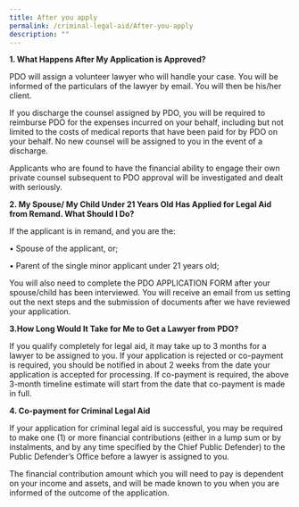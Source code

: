 ```yaml
---
title: After you apply
permalink: /criminal-legal-aid/After-you-apply
description: ""
---
```

**1. What Happens After My Application is Approved?**

PDO will assign a volunteer lawyer who will handle your case. You will be informed of the particulars of the lawyer by email. You will then be his/her client.

If you discharge the counsel assigned by PDO, you will be required to reimburse PDO for the expenses incurred on your behalf, including but not limited to the costs of medical reports that have been paid for by PDO on your behalf. No new counsel will be assigned to you in the event of a discharge. 

Applicants who are found to have the financial ability to engage their own private counsel subsequent to PDO approval will be investigated and dealt with seriously.


**2. My Spouse/ My Child Under 21 Years Old Has Applied for Legal Aid from Remand. What Should I Do?**

If the applicant is in remand, and you are the:

•	Spouse of the applicant, or;

•	Parent of the single minor applicant under 21 years old;

You will also need to complete the PDO APPLICATION FORM after your spouse/child has been interviewed. You will receive an email from us setting out the next steps and the submission of documents after we have reviewed your application.

**3.How Long Would It Take for Me to Get a Lawyer from PDO?**

If you qualify completely for legal aid, it may take up to 3 months for a lawyer to be assigned to you. If your application is rejected or co-payment is required, you should be notified in about 2 weeks from the date your application is accepted for processing. If co-payment is required, the above 3-month timeline estimate will start from the date that co-payment is made in full.

**4. Co-payment for Criminal Legal Aid**

If your application for criminal legal aid is successful, you may be required to make one (1) or more financial contributions (either in a lump sum or by instalments, and by any time specified by the Chief Public Defender) to the Public Defender’s Office before a lawyer is assigned to you. 

The financial contribution amount which you will need to pay is dependent on your income and assets, and will be made known to you when you are informed of the outcome of the application.